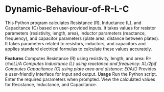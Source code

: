 # Dynamic-Behaviour-of-R-L-C
This Python program calculates Resistance (R), Inductance (L), and Capacitance (C) based on user-provided inputs. It takes values for resistor parameters (resistivity, length, area), inductor parameters (reactance, frequency), and capacitor parameters (plate area, distance between plates).
It takes parameters related to resistors, inductors, and capacitors and applies standard electrical formulas to calculate these values accurately.

**Features**
Computes Resistance (R) using resistivity, length, and area: R=(rho*L)/A
Computes Inductance (L) using reactance and frequency: XL/2*pi*f
Computes Capacitance (C) using plate area and distance: E0*A/D
Provides a user-friendly interface for input and output.
**Usage**
Run the Python script.
Enter the required parameters when prompted.
View the calculated values for Resistance, Inductance, and Capacitance.
